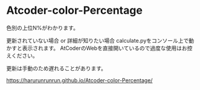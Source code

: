 # Atcoder-color-Percentage
色別の上位N%がわかります。

更新されていない場合 or 詳細が知りたい場合
calculate.pyをコンソール上で動かすと表示されます。
AtCoderのWebを直接開いているので過度な使用はお控えください。

更新は手動のため遅れることがあります。


https://harurunrunrun.github.io/Atcoder-color-Percentage/
